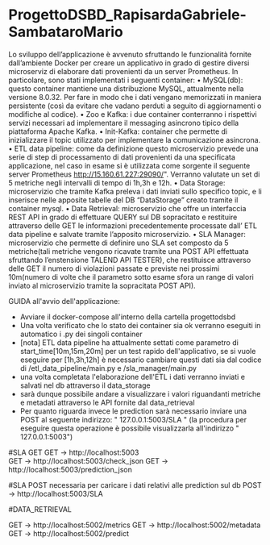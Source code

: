 # ProgettoDSBD_RapisardaGabriele-SambataroMario

Lo sviluppo dell’applicazione è avvenuto sfruttando le funzionalità fornite dall’ambiente Docker per creare un applicativo in grado di gestire diversi  microserviz
di elaborare  dati provenienti da un server Prometheus.
In particolare, sono stati implementati i seguenti container:
•	MySQL(db): questo container mantiene una distribuzione MySQL, attualmente nella versione 8.0.32. Per fare in modo che i dati vengano memorizzati in maniera 
persistente (così da evitare che vadano perduti a seguito di aggiornamenti o modifiche al codice).
•	Zoo e Kafka: i due container conterranno i rispettivi servizi necessari ad implementare il messaging asincrono tipico della piattaforma Apache Kafka.
•	Init-Kafka: container che permette di inizializzare il topic utilizzato per implementare la comunicazione asincrona.
•	ETL data pipeline: come da definizione questo microservizio prevede una serie di step di processamento di dati provenienti da una specificata applicazione, nel caso 
in esame si è utilizzata come sorgente il seguente server Prometheus http://15.160.61.227:29090/". Verranno valutate un set di 5 metriche negli intervalli di tempo di 
1h,3h e 12h.
•	Data Storage: microservizio che tramite Kafka preleva i dati inviati sullo specifico topic, e li inserisce nelle apposite tabelle del DB “DataStorage” creato tramite 
il container mysql.
•	Data Retrieval: microservizio che offre un interfaccia REST API in grado di effettuare QUERY sul DB sopracitato e restituire attraverso delle GET le informazioni 
precedentemente processate dall’ ETL data pipeline e salvate tramite l’apposito microservizio.
•	SLA Manager: microservizio che permette di definire uno SLA set composto da 5 metriche(tali metriche vengono ricavate tramite una POST API effettuata sfruttando 
l’enstensione TALEND API TESTER), che restituisce attraverso delle GET il numero di violazioni passate e previste nei prossimi 10m(numero di volte che il parametro 
sotto esame sfora un range di valori inviato al microservizio tramite la sopracitata POST API).

GUIDA all'avvio dell'applicazione:

- Avviare il docker-compose all'interno della cartella progettodsbd
- Una volta verificato che lo stato dei container sia ok verranno eseguiti in automatico i .py dei singoli container
- [nota] ETL data pipeline ha attualmente settati come parametro di start_time[10m,15m,20m] per un test rapido dell'applicativo, se si vuole eseguire per [1h,3h,12h] è 
necessario cambiare questi dati sia dal codice di /etl_data_pipeline/main.py e /sla_manager/main.py
- una volta completata l'elaborazione dell'ETL i dati verranno inviati e salvati nel db attraverso il data_storage
- sarà dunque possibile andare a visualizzare i valori riguandanti metriche e metadati attraverso le API fornite dal data_retrieval
- Per quanto riguarda invece le prediction sarà necessario inviare una POST al seguente indirizzo: " 127.0.0.1:5003/SLA " (la procedura per eseguire questa operazione 
è possibile visualizzarla all'indirizzo " 127.0.0.1:5003")



#SLA GET
GET -> http://localhost:5003  
GET -> http://localhost:5003/check_json
GET -> http://localhost:5003/prediction_json

#SLA POST necessaria per caricare i dati relativi alle prediction sul db
POST -> http://localhost:5003/SLA

#DATA_RETRIEVAL

GET -> http://localhost:5002/metrics
GET -> http://localhost:5002/metadata
GET -> http://localhost:5002/predict
